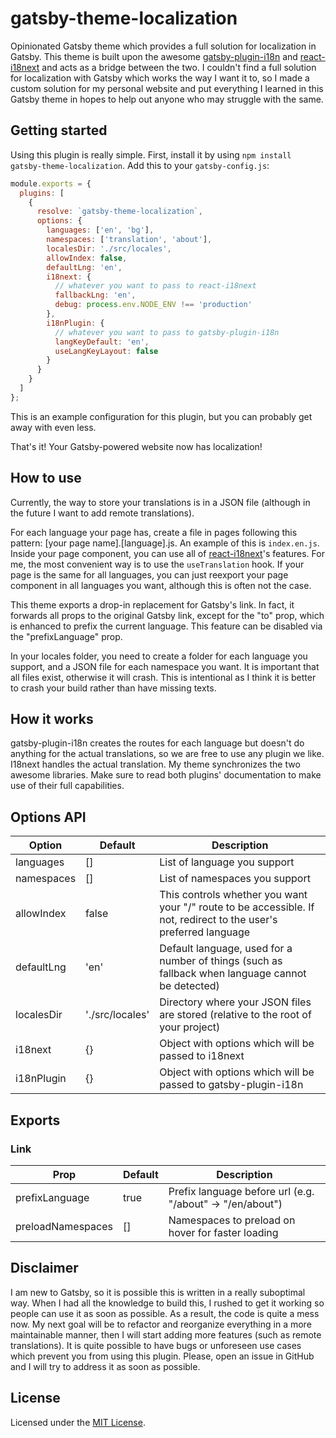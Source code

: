 # gatsby-theme-localization
Opinionated Gatsby theme which provides a full solution for localization in Gatsby. This theme is built upon the awesome [gatsby-plugin-i18n](https://www.npmjs.com/package/gatsby-plugin-i18n) and [react-i18next](https://react.i18next.com/) and acts as a bridge between the two. I couldn't find a full solution for localization with Gatsby which works the way I want it to, so I made a custom solution for my personal website and put everything I learned in this Gatsby theme in hopes to help out anyone who may struggle with the same.

## Getting started
Using this plugin is really simple. First, install it by using `npm install gatsby-theme-localization`.
Add this to your `gatsby-config.js`:
```javascript
module.exports = {
  plugins: [
    {
      resolve: `gatsby-theme-localization`,
      options: {
        languages: ['en', 'bg'],
        namespaces: ['translation', 'about'],
        localesDir: './src/locales',
        allowIndex: false,
        defaultLng: 'en',
        i18next: {
          // whatever you want to pass to react-i18next
          fallbackLng: 'en',
          debug: process.env.NODE_ENV !== 'production'
        },
        i18nPlugin: {
          // whatever you want to pass to gatsby-plugin-i18n
          langKeyDefault: 'en',
          useLangKeyLayout: false
        }
      }
    }
  ]
};
```

This is an example configuration for this plugin, but you can probably get away with even less.

That's it! Your Gatsby-powered website now has localization!

## How to use
Currently, the way to store your translations is in a JSON file (although in the future I want to add remote translations).

For each language your page has, create a file in pages following this pattern: [your page name].[language].js.
An example of this is `index.en.js`. Inside your page component, you can use all of [react-i18next](https://react.i18next.com/)'s features. For me, the most convenient way is to use the `useTranslation` hook. If your page is the same for all languages, you can just reexport your page component in all languages you want, although this is often not the case.

This theme exports a drop-in replacement for Gatsby's link. In fact, it forwards all props to the original Gatsby link, except for the "to" prop, which is enhanced to prefix the current language. This feature can be disabled via the "prefixLanguage" prop.

In your locales folder, you need to create a folder for each language you support, and a JSON file for each namespace you want. It is important that all files exist, otherwise it will crash. This is intentional as I think it is better to crash your build rather than have missing texts.

## How it works
gatsby-plugin-i18n creates the routes for each language but doesn't do anything for the actual translations, so we are free to use any plugin we like. I18next handles the actual translation. My theme synchronizes the two awesome libraries.
Make sure to read both plugins' documentation to make use of their full capabilities. 

## Options API
| Option     | Default         | Description                                                                                                        |
|------------|-----------------|--------------------------------------------------------------------------------------------------------------------|
| languages  | []              | List of language you support                                                                                       |
| namespaces | []              | List of namespaces you support                                                                                     |
| allowIndex | false           | This controls whether you want your "/" route to be accessible. If not, redirect to the user's preferred language |
| defaultLng | 'en'            | Default language, used for a number of things (such as fallback when language cannot be detected)                  |
| localesDir | './src/locales' | Directory where your JSON files are stored (relative to the root of your project)                                  |
| i18next    | {}              | Object with options which will be passed to i18next                                                                |
| i18nPlugin | {}              | Object with options which will be passed to gatsby-plugin-i18n                                                     |

## Exports

### Link
| Prop              | Default | Description                                               |
|-------------------|---------|-----------------------------------------------------------|
| prefixLanguage    | true    | Prefix language before url (e.g. "/about" -> "/en/about") |
| preloadNamespaces | []      | Namespaces to preload on hover for faster loading         |

## Disclaimer
I am new to Gatsby, so it is possible this is written in a really suboptimal way. When I had all the knowledge to build this, I rushed to get it working so people can use it as soon as possible. As a result, the code is quite a mess now. My next goal will be to refactor and reorganize everything in a more maintainable manner, then I will start adding more features (such as remote translations). It is quite possible to have bugs or unforeseen use cases which prevent you from using this plugin. Please, open an issue in GitHub and I will try to address it as soon as possible.

## License
Licensed under the [MIT License](./LICENSE).